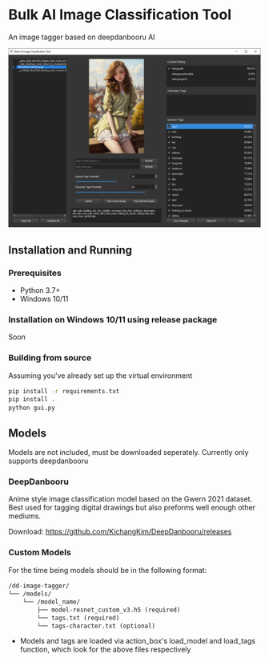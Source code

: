 # Bulk AI Image Classification Tool

An image tagger based on deepdanbooru AI

![](img.png)

## Installation and Running
### Prerequisites
+ Python 3.7+
+ Windows 10/11
### Installation on Windows 10/11 using release package
Soon

### Building from source
Assuming you've already set up the virtual environment
```bash
pip install -r requirements.txt
pip install .
python gui.py
```
## Models
Models are not included, must be downloaded seperately. Currently only supports deepdanbooru

### DeepDanbooru
Anime style image classification model based on the Gwern 2021 dataset. Best used for tagging digital drawings but also preforms well enough other mediums.

Download: https://github.com/KichangKim/DeepDanbooru/releases

### Custom Models
For the time being models should be in the following format:
```
/dd-image-tagger/
└── /models/
    └── /model_name/
        ├── model-resnet_custom_v3.h5 (required)
        └── tags.txt (required)
        └── tags-character.txt (optional)
```
- Models and tags are loaded via action_box's load_model and load_tags function, which look for the above files respectively